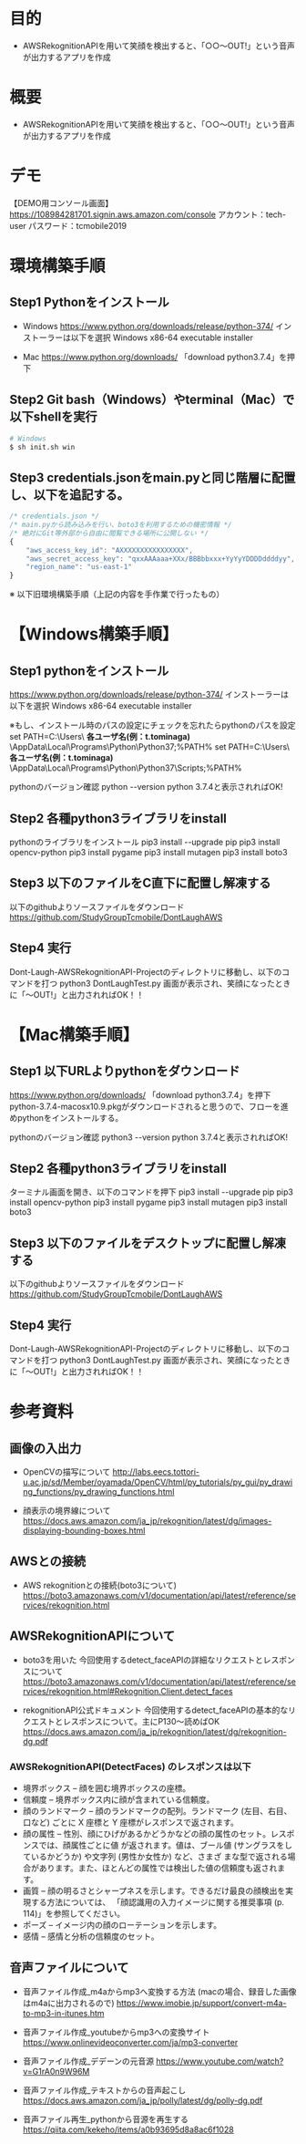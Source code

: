# 目的

- AWSRekognitionAPIを用いて笑顔を検出すると、「○○～OUT!」という音声が出力するアプリを作成

# 概要

- AWSRekognitionAPIを用いて笑顔を検出すると、「○○～OUT!」という音声が出力するアプリを作成

# デモ
【DEMO用コンソール画面】
https://108984281701.signin.aws.amazon.com/console
 アカウント：tech-user パスワード：tcmobile2019

# 環境構築手順
## Step1 Pythonをインストール
- Windows
https://www.python.org/downloads/release/python-374/
インストーラーは以下を選択
Windows x86-64 executable installer

- Mac
https://www.python.org/downloads/
「download python3.7.4」を押下

## Step2 Git bash（Windows）やterminal（Mac）で以下shellを実行

```bash
# Windows
$ sh init.sh win
```

## Step3 credentials.jsonをmain.pyと同じ階層に配置し、以下を追記する。

```javascript
/* credentials.json */
/* main.pyから読み込みを行い、boto3を利用するための機密情報 */
/* 絶対にGit等外部から自由に閲覧できる場所に公開しない */
{
    "aws_access_key_id": "AXXXXXXXXXXXXXXXX",
    "aws_secret_access_key": "qxxAAAaaa+XXx/BBBbbxxx+YyYyYDDDDddddyy",
    "region_name": "us-east-1"
}
```

※ 以下旧環境構築手順（上記の内容を手作業で行ったもの）
# 【Windows構築手順】
##  Step1 pythonをインストール
https://www.python.org/downloads/release/python-374/
インストーラーは以下を選択
Windows x86-64 executable installer


※もし、インストール時のパスの設定にチェックを忘れたらpythonのパスを設定
set PATH=C:\Users\ **各ユーザ名(例：t.tominaga)** \AppData\Local\Programs\Python\Python37;%PATH%
set PATH=C:\Users\ **各ユーザ名(例：t.tominaga)** \\AppData\Local\Programs\Python\Python37\Scripts;%PATH%

pythonのバージョン確認
python --version
python 3.7.4と表示されればOK!

##  Step2 各種python3ライブラリをinstall
pythonのライブラリをインストール
pip3 install --upgrade pip
pip3 install opencv-python
pip3 install pygame
pip3 install mutagen
pip3 install boto3

##  Step3 以下のファイルをC直下に配置し解凍する
以下のgithubよりソースファイルをダウンロード
https://github.com/StudyGroupTcmobile/DontLaughAWS

##  Step4 実行
Dont-Laugh-AWSRekognitionAPI-Projectのディレクトリに移動し、以下のコマンドを打つ
python3 DontLaughTest.py
画面が表示され、笑顔になったときに「～OUT!」と出力されればOK！！

# 【Mac構築手順】
## Step1 以下URLよりpythonをダウンロード
https://www.python.org/downloads/
「download python3.7.4」を押下
python-3.7.4-macosx10.9.pkgがダウンロードされると思うので、フローを進めpythonをインストールする。

pythonのバージョン確認
python3 --version
python 3.7.4と表示されればOK!

## Step2 各種python3ライブラリをinstall
ターミナル画面を開き、以下のコマンドを押下
pip3 install --upgrade pip
pip3 install opencv-python
pip3 install pygame
pip3 install mutagen
pip3 install boto3

## Step3 以下のファイルをデスクトップに配置し解凍する
以下のgithubよりソースファイルをダウンロード
https://github.com/StudyGroupTcmobile/DontLaughAWS

##  Step4 実行
Dont-Laugh-AWSRekognitionAPI-Projectのディレクトリに移動し、以下のコマンドを打つ
python3 DontLaughTest.py
画面が表示され、笑顔になったときに「～OUT!」と出力されればOK！！

# 参考資料
## 画像の入出力
- OpenCVの描写について
http://labs.eecs.tottori-u.ac.jp/sd/Member/oyamada/OpenCV/html/py_tutorials/py_gui/py_drawing_functions/py_drawing_functions.html

- 顔表示の境界線について
https://docs.aws.amazon.com/ja_jp/rekognition/latest/dg/images-displaying-bounding-boxes.html

## AWSとの接続
- AWS rekognitionとの接続(boto3について)
https://boto3.amazonaws.com/v1/documentation/api/latest/reference/services/rekognition.html

## AWSRekognitionAPIについて
- boto3を用いた
今回使用するdetect_faceAPIの詳細なリクエストとレスポンスについて
https://boto3.amazonaws.com/v1/documentation/api/latest/reference/services/rekognition.html#Rekognition.Client.detect_faces

- rekognitionAPI公式ドキュメント
今回使用するdetect_faceAPIの基本的なリクエストとレスポンスについて。主にP130〜読めばOK
https://docs.aws.amazon.com/ja_jp/rekognition/latest/dg/rekognition-dg.pdf

### AWSRekognitionAPI(DetectFaces) のレスポンスは以下
- 境界ボックス – 顔を囲む境界ボックスの座標。
- 信頼度 – 境界ボックス内に顔が含まれている信頼度。
- 顔のランドマーク – 顔のランドマークの配列。ランドマーク (左目、右目、口など) ごとに X 座標と Y
座標がレスポンスで返されます。
- 顔の属性 – 性別、顔にひげがあるかどうかなどの顔の属性のセット。レスポンスでは、顔属性ごとに値
が返されます。値は、ブール値 (サングラスをしているかどうか) や文字列 (男性か女性か) など、さまざ
まな型で返される場合があります。また、ほとんどの属性では検出した値の信頼度も返されます。
- 画質 – 顔の明るさとシャープネスを示します。できるだけ最良の顔検出を実現する方法については、
「顔認識用の入力イメージに関する推奨事項 (p. 114)」を参照してください。
- ポーズ – イメージ内の顔のローテーションを示します。
- 感情 – 感情と分析の信頼度のセット。

## 音声ファイルについて
- 音声ファイル作成_m4aからmp3へ変換する方法 (macの場合、録音した画像はm4aに出力されるので)
https://www.imobie.jp/support/convert-m4a-to-mp3-in-itunes.htm

- 音声ファイル作成_youtubeからmp3への変換サイト
https://www.onlinevideoconverter.com/ja/mp3-converter

- 音声ファイル作成_デデーンの元音源
https://www.youtube.com/watch?v=G1rA0n9W96M

- 音声ファイル作成_テキストからの音声起こし
https://docs.aws.amazon.com/ja_jp/polly/latest/dg/polly-dg.pdf

- 音声ファイル再生_pythonから音源を再生する
https://qiita.com/kekeho/items/a0b93695d8a8ac6f1028
